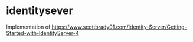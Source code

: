 # identitysever
Implementation of 
https://www.scottbrady91.com/Identity-Server/Getting-Started-with-IdentityServer-4
